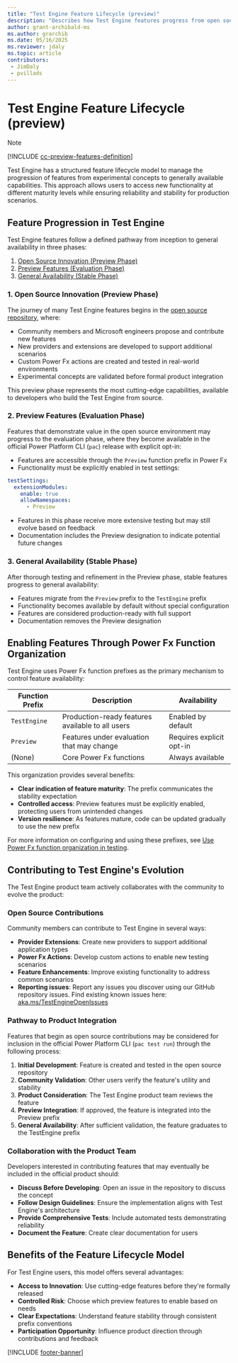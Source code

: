 ```yaml
---
title: "Test Engine Feature Lifecycle (preview)"
description: "Describes how Test Engine features progress from open source to preview to general availability"
author: grant-archibald-ms
ms.author: grarchib
ms.date: 05/16/2025
ms.reviewer: jdaly
ms.topic: article
contributors:
 - JimDaly
 - pvillads
---
```


# Test Engine Feature Lifecycle (preview)

> [!NOTE]
> [!INCLUDE [cc-preview-features-definition](../includes/cc-preview-features-definition.md)]

Test Engine has a structured feature lifecycle model to manage the progression of features from experimental concepts to generally available capabilities. This approach allows users to access new functionality at different maturity levels while ensuring reliability and stability for production scenarios.

## Feature Progression in Test Engine

Test Engine features follow a defined pathway from inception to general availability in three phases:

1. [Open Source Innovation (Preview Phase)](#1-open-source-innovation-preview-phase)
1. [Preview Features (Evaluation Phase)](#2-preview-features-evaluation-phase)
1. [General Availability (Stable Phase)](#3-general-availability-stable-phase)

### 1. Open Source Innovation (Preview Phase)

The journey of many Test Engine features begins in the [open source repository](https://github.com/microsoft/PowerApps-TestEngine), where:

- Community members and Microsoft engineers propose and contribute new features
- New providers and extensions are developed to support additional scenarios
- Custom Power Fx actions are created and tested in real-world environments
- Experimental concepts are validated before formal product integration

This preview phase represents the most cutting-edge capabilities, available to developers who build the Test Engine from source.

### 2. Preview Features (Evaluation Phase)

Features that demonstrate value in the open source environment may progress to the evaluation phase, where they become available in the official Power Platform CLI (`pac`) release with explicit opt-in:

- Features are accessible through the `Preview` function prefix in Power Fx
- Functionality must be explicitly enabled in test settings:

```yaml
testSettings:
  extensionModules:
    enable: true
    allowNamespaces:
      - Preview
```

- Features in this phase receive more extensive testing but may still evolve based on feedback
- Documentation includes the Preview designation to indicate potential future changes

### 3. General Availability (Stable Phase)

After thorough testing and refinement in the Preview phase, stable features progress to general availability:

- Features migrate from the `Preview` prefix to the `TestEngine` prefix
- Functionality becomes available by default without special configuration
- Features are considered production-ready with full support
- Documentation removes the Preview designation

## Enabling Features Through Power Fx Function Organization

Test Engine uses Power Fx function prefixes as the primary mechanism to control feature availability:

| Function Prefix | Description | Availability |
|-----------|-------------|-------------|
| `TestEngine` | Production-ready features available to all users | Enabled by default |
| `Preview` | Features under evaluation that may change | Requires explicit opt-in |
| (None) | Core Power Fx functions | Always available |

This organization provides several benefits:

- **Clear indication of feature maturity**: The prefix communicates the stability expectation
- **Controlled access**: Preview features must be explicitly enabled, protecting users from unintended changes
- **Version resilience**: As features mature, code can be updated gradually to use the new prefix

For more information on configuring and using these prefixes, see [Use Power Fx function organization in testing](./powerfx-namespaces.md).

## Contributing to Test Engine's Evolution

The Test Engine product team actively collaborates with the community to evolve the product:

### Open Source Contributions

Community members can contribute to Test Engine in several ways:

- **Provider Extensions**: Create new providers to support additional application types
- **Power Fx Actions**: Develop custom actions to enable new testing scenarios
- **Feature Enhancements**: Improve existing functionality to address common scenarios
- **Reporting issues**: Report any issues you discover using our GitHub repository issues. Find existing known issues here: [aka.ms/TestEngineOpenIssues](https://aka.ms/TestEngineOpenIssues)

### Pathway to Product Integration

Features that begin as open source contributions may be considered for inclusion in the official Power Platform CLI (`pac test run`) through the following process:

1. **Initial Development**: Feature is created and tested in the open source repository
2. **Community Validation**: Other users verify the feature's utility and stability
3. **Product Consideration**: The Test Engine product team reviews the feature
4. **Preview Integration**: If approved, the feature is integrated into the Preview prefix
5. **General Availability**: After sufficient validation, the feature graduates to the TestEngine prefix

### Collaboration with the Product Team

Developers interested in contributing features that may eventually be included in the official product should:

- **Discuss Before Developing**: Open an issue in the repository to discuss the concept
- **Follow Design Guidelines**: Ensure the implementation aligns with Test Engine's architecture
- **Provide Comprehensive Tests**: Include automated tests demonstrating reliability
- **Document the Feature**: Create clear documentation for users

## Benefits of the Feature Lifecycle Model

For Test Engine users, this model offers several advantages:

- **Access to Innovation**: Use cutting-edge features before they're formally released
- **Controlled Risk**: Choose which preview features to enable based on needs
- **Clear Expectations**: Understand feature stability through consistent prefix conventions
- **Participation Opportunity**: Influence product direction through contributions and feedback


[!INCLUDE [footer-banner](../includes/footer-banner.md)]
